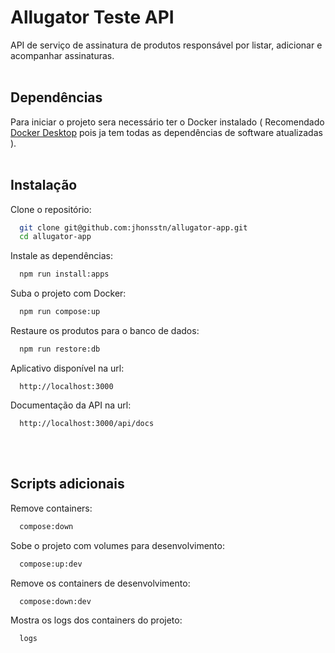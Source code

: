# Allugator Teste API

API de serviço de assinatura de produtos responsável por listar, adicionar e acompanhar assinaturas.
<br/><br/>

## Dependências
Para iniciar o projeto sera necessário ter o Docker instalado ( Recomendado [Docker Desktop](https://docs.docker.com/desktop/) pois ja tem todas as dependências de software atualizadas ).
<br/><br/>

## Instalação

Clone o repositório:
```bash
  git clone git@github.com:jhonsstn/allugator-app.git
  cd allugator-app
```

Instale as dependências:
```bash
  npm run install:apps
```

Suba o projeto com Docker:
```bash
  npm run compose:up
```

Restaure os produtos para o banco de dados:
```bash
  npm run restore:db
```

Aplicativo disponível na url:
```
  http://localhost:3000
```

Documentação da API na url:
```
  http://localhost:3000/api/docs
```
<br/><br/>


## Scripts adicionais
Remove containers:
```bash
  compose:down
```
Sobe o projeto com volumes para desenvolvimento:
```bash
  compose:up:dev
```
Remove os containers de desenvolvimento:
```bash
  compose:down:dev
```
Mostra os logs dos containers do projeto:
```bash
  logs
```
